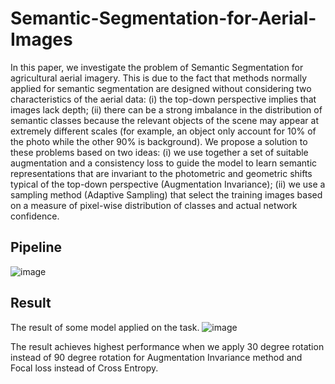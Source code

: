 # Semantic-Segmentation-for-Aerial-Images

In this paper, we investigate the problem of Semantic Segmentation for agricultural aerial imagery. This is due to the fact that methods normally applied for semantic segmentation are designed without considering two characteristics of  the aerial data: (i) 
the top-down perspective implies that images lack depth; (ii) there can be a strong  imbalance in the distribution of semantic classes because 
the relevant objects of the scene may appear at extremely different scales (for example, an object only account for 10% of the photo while the other 90% is background).
We propose a solution to these problems based on two ideas: (i) we use together a set of suitable augmentation and a 
consistency loss to guide the model to learn semantic representations that are invariant to the photometric and geometric 
shifts typical of the top-down perspective (Augmentation Invariance); (ii) we use a sampling method (Adaptive Sampling)
that select the training images based on a measure of pixel-wise distribution of classes and actual network confidence. 

## Pipeline
![image](https://user-images.githubusercontent.com/91112707/230101003-8be140f2-b597-4a08-938d-594b55662686.png)


## Result
The result of some model applied on the task.
![image](https://user-images.githubusercontent.com/91112707/230098430-de3d54a5-25f2-4d27-9fac-c27603daa4ad.png)

The result achieves highest performance when we apply 30 degree rotation instead of 90 degree rotation for Augmentation Invariance method and Focal loss instead of Cross Entropy.
